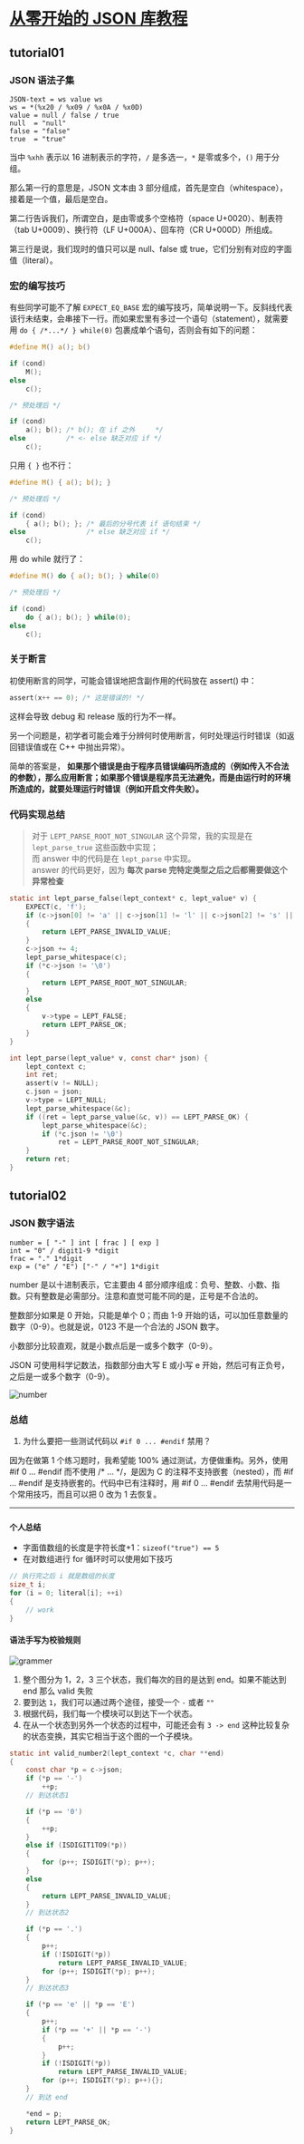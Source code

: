 # [从零开始的 JSON 库教程](https://zhuanlan.zhihu.com/json-tutorial)

## tutorial01

### JSON 语法子集

```
JSON-text = ws value ws
ws = *(%x20 / %x09 / %x0A / %x0D)
value = null / false / true 
null  = "null"
false = "false"
true  = "true"
```

当中 `%xhh` 表示以 16 进制表示的字符，`/` 是多选一，`*` 是零或多个，`()` 用于分组。

那么第一行的意思是，JSON 文本由 3 部分组成，首先是空白（whitespace），接着是一个值，最后是空白。

第二行告诉我们，所谓空白，是由零或多个空格符（space U+0020）、制表符（tab U+0009）、换行符（LF U+000A）、回车符（CR U+000D）所组成。

第三行是说，我们现时的值只可以是 null、false 或 true，它们分别有对应的字面值（literal）。

### 宏的编写技巧

有些同学可能不了解 `EXPECT_EQ_BASE` 宏的编写技巧，简单说明一下。反斜线代表该行未结束，会串接下一行。而如果宏里有多过一个语句（statement），就需要用 `do { /*...*/ } while(0)` 包裹成单个语句，否则会有如下的问题：

```c
#define M() a(); b()

if (cond)
    M();
else
    c();

/* 预处理后 */

if (cond)
    a(); b(); /* b(); 在 if 之外     */
else          /* <- else 缺乏对应 if */
    c();
```

只用 `{ }` 也不行：

```c
#define M() { a(); b(); }

/* 预处理后 */

if (cond)
    { a(); b(); }; /* 最后的分号代表 if 语句结束 */
else               /* else 缺乏对应 if */
    c();
```

用 do while 就行了：

```c
#define M() do { a(); b(); } while(0)

/* 预处理后 */

if (cond)
    do { a(); b(); } while(0);
else
    c();
```

### 关于断言

初使用断言的同学，可能会错误地把含副作用的代码放在 assert() 中：

```c
assert(x++ == 0); /* 这是错误的! */
```

这样会导致 debug 和 release 版的行为不一样。

另一个问题是，初学者可能会难于分辨何时使用断言，何时处理运行时错误（如返回错误值或在 C++ 中抛出异常）。

简单的答案是， **如果那个错误是由于程序员错误编码所造成的（例如传入不合法的参数），那么应用断言；如果那个错误是程序员无法避免，而是由运行时的环境所造成的，就要处理运行时错误（例如开启文件失败）。**

### 代码实现总结

>对于 `LEPT_PARSE_ROOT_NOT_SINGULAR` 这个异常，我的实现是在 `lept_parse_true` 这些函数中实现；
><br/>
>而 answer 中的代码是在 `lept_parse` 中实现。
><br/>
>answer 的代码更好，因为 **每次 parse 完特定类型之后之后都需要做这个异常检查**

```c
static int lept_parse_false(lept_context* c, lept_value* v) {
    EXPECT(c, 'f');
    if (c->json[0] != 'a' || c->json[1] != 'l' || c->json[2] != 's' || c->json[3] != 'e')
    {
        return LEPT_PARSE_INVALID_VALUE;
    }
    c->json += 4;
    lept_parse_whitespace(c);
    if (*c->json != '\0')
    {
        return LEPT_PARSE_ROOT_NOT_SINGULAR;
    }
    else
    {
        v->type = LEPT_FALSE;
        return LEPT_PARSE_OK;
    }
}
```

```c
int lept_parse(lept_value* v, const char* json) {
    lept_context c;
    int ret;
    assert(v != NULL);
    c.json = json;
    v->type = LEPT_NULL;
    lept_parse_whitespace(&c);
    if ((ret = lept_parse_value(&c, v)) == LEPT_PARSE_OK) {
        lept_parse_whitespace(&c);
        if (*c.json != '\0')
            ret = LEPT_PARSE_ROOT_NOT_SINGULAR;
    }
    return ret;
}
```

## tutorial02

### JSON 数字语法

```
number = [ "-" ] int [ frac ] [ exp ]
int = "0" / digit1-9 *digit
frac = "." 1*digit
exp = ("e" / "E") ["-" / "+"] 1*digit
```

number 是以十进制表示，它主要由 4 部分顺序组成：负号、整数、小数、指数。只有整数是必需部分。注意和直觉可能不同的是，正号是不合法的。

整数部分如果是 0 开始，只能是单个 0；而由 1-9 开始的话，可以加任意数量的数字（0-9）。也就是说，0123 不是一个合法的 JSON 数字。

小数部分比较直观，就是小数点后是一或多个数字（0-9）。

JSON 可使用科学记数法，指数部分由大写 E 或小写 e 开始，然后可有正负号，之后是一或多个数字（0-9）。

![number](number.png)

### 总结

1. 为什么要把一些测试代码以 `#if 0 ... #endif` 禁用？

因为在做第 1 个练习题时，我希望能 100% 通过测试，方便做重构。另外，使用 #if 0 ... #endif 而不使用 /* ... */，是因为 C 的注释不支持嵌套（nested），而 #if ... #endif 是支持嵌套的。代码中已有注释时，用 #if 0 ... #endif 去禁用代码是一个常用技巧，而且可以把 0 改为 1 去恢复。

---

### **`个人总结`**

- 字面值数组的长度是字符长度+1：`sizeof("true") == 5`
- 在对数组进行 for 循环时可以使用如下技巧

```c
// 执行完之后 i 就是数组的长度
size_t i;
for (i = 0; literal[i]; ++i)
{
	// work
}
```

#### 语法手写为校验规则

![grammer](grammer.png)

1. 整个图分为 1，2，3 三个状态，我们每次的目的是达到 end。如果不能达到 end 那么 valid 失败
2. 要到达 `1`，我们可以通过两个途径，接受一个 `-` 或者 `""`
3. 根据代码，我们每一个模块可以到达下一个状态。
4. 在从一个状态到另外一个状态的过程中，可能还会有 `3 -> end` 这种比较复杂的状态变换，其实它相当于这个图的一个子模块。

```c
static int valid_number2(lept_context *c, char **end)
{
    const char *p = c->json;
    if (*p == '-')
        ++p;
	// 到达状态1

    if (*p == '0')
    {
        ++p;
    }
    else if (ISDIGIT1TO9(*p))
    {
        for (p++; ISDIGIT(*p); p++);
    }
    else
    {
        return LEPT_PARSE_INVALID_VALUE;
    }
	// 到达状态2

    if (*p == '.')
    {
        p++;
        if (!ISDIGIT(*p))
            return LEPT_PARSE_INVALID_VALUE;
        for (p++; ISDIGIT(*p); p++);
    }
	// 到达状态3

    if (*p == 'e' || *p == 'E')
    {
        p++;
        if (*p == '+' || *p == '-')
        {
            p++;
        }
        if (!ISDIGIT(*p))
            return LEPT_PARSE_INVALID_VALUE;
        for (p++; ISDIGIT(*p); p++){};
    }
	// 到达 end

    *end = p;
    return LEPT_PARSE_OK;
}
```

